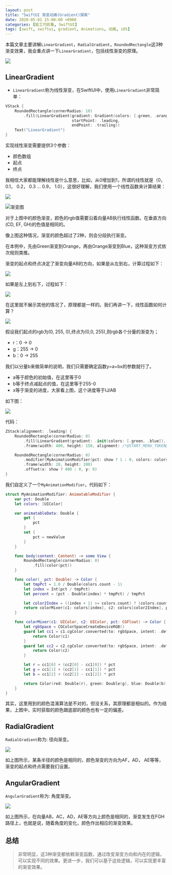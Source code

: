 ```yaml
---
layout: post
title: "SwiftUI 渐变动画(Gradient)探索"
date: 2020-05-01 15:00:00 +0900
categories: [能工巧匠集, SwiftUI]
tags: [swift, swiftui, gradient, Animations, 动画, iOS]
---
```



本篇文章主要讲解`LinearGradient`，`RadialGradient`，`RoundedRectangle`这3种渐变效果，我会重点讲一下`LinearGradient`，包括线性渐变的原理。


![](/assets/images/2020/swiftui-gradient/09.jpg)

## LinearGradient
- `LinearGradient`称为线性渐变，在SwiftUI中，使用`LinearGradient`非常简单：

```swift
VStack {
    RoundedRectangle(cornerRadius: 10)
        .fill(LinearGradient(gradient: Gradient(colors: [.green, .orange, .blue]),
                             startPoint: .leading,
                             endPoint: .trailing))
    Text("LinearGradient")
}
```


实现线性渐变需要提供3个参数：

- 颜色数组
- 起点
- 终点

我相信大家都能理解线性是什么意思，比如，从0增加到1，所谓的线性就是（0，0.1， 0.2， 0.3 ... 0.9， 1.0），这很好理解，我们使用一个线性函数来计算结果：

![](/assets/images/2020/swiftui-gradient/10.png)

![渐变图](/assets/images/2020/swiftui-gradient/01.jpg)


对于上图中的颜色渐变，颜色的rgb值需要沿着向量AB执行线性函数。在垂直方向(CD, EF, GH)的色值是相同的。

像上图这种情况，渐变的颜色超过了2种，则会分段执行渐变。

在本例中，先由Green渐变到Orange，再由Orange渐变到Blue，这种渐变方式依次规则类推。

渐变的起点和终点决定了渐变向量AB的方向，如果是从左到右，计算过程如下：

![](/assets/images/2020/swiftui-gradient/horizontal.gif)


如果是左上到右下，过程如下：

![](/assets/images/2020/swiftui-gradient/diagonalDown.gif)


在这里就不展示其他的情况了，原理都是一样的。我们再讲一下，线性函数如何计算？

![](/assets/images/2020/swiftui-gradient/04.jpg)



假设我们起点的rgb为(0, 255, 0),终点为(0,0, 255),则rgb各个分量的渐变为；

- r：0 -> 0
- g：255 -> 0
- b：0 -> 255


我们以分量b来做简单的说明，我们只需要确定函数y=a+bx的参数就行了。

- a等于颜色的初始值，在这里等于0
- b等于终点减起点的值，在这里等于255-0
- x等于渐变的进度，大家看上图，这个进度等于IJ/AB

如下图：

![](/assets/images/2020/swiftui-gradient/horizontal-gradient.gif)

代码：

```swift
ZStack(alignment: .leading) {
    RoundedRectangle(cornerRadius: 0)
        .fill(LinearGradient(gradient: .init(colors: [.green, .blue]), startPoint: /*@START_MENU_TOKEN@*/ .leading/*@END_MENU_TOKEN@*/, endPoint: /*@START_MENU_TOKEN@*/ .trailing/*@END_MENU_TOKEN@*/))
        .frame(width: 400, height: 150, alignment: /*@START_MENU_TOKEN@*/ .center/*@END_MENU_TOKEN@*/)

    RoundedRectangle(cornerRadius: 0)
        .modifier(MyAnimationModifier(pct: show ? 1 : 0, colors: colors))
        .frame(width: 20, height: 200)
        .offset(x: show ? 400 : 0, y: 0)
}
```

我们自定义了一个`MyAnimationModifier`，代码如下：

```swift
struct MyAnimationModifier: AnimatableModifier {
    var pct: Double
    let colors: [UIColor]

    var animatableData: Double {
        get {
            pct
        }
        set {
            pct = newValue
        }
    }

    func body(content: Content) -> some View {
        RoundedRectangle(cornerRadius: 0)
            .fill(color(pct))
    }

    func color(_ pct: Double) -> Color {
        let tmpPct = 1.0 / Double(colors.count - 1)
        let index = Int(pct / tmpPct)
        let percent = (pct - Double(index) * tmpPct) / tmpPct

        let color2Index = ((index + 1) >= colors.count) ? (colors.count - 1) : (index + 1)
        return colorMixer(c1: colors[index], c2: colors[color2Index], pct: CGFloat(percent))
    }

    func colorMixer(c1: UIColor, c2: UIColor, pct: CGFloat) -> Color {
        let rgbSpace = CGColorSpaceCreateDeviceRGB()
        guard let cc1 = c1.cgColor.converted(to: rgbSpace, intent: .defaultIntent, options: nil)?.components else {
            return Color(c1)
        }
        guard let cc2 = c2.cgColor.converted(to: rgbSpace, intent: .defaultIntent, options: nil)?.components else {
            return Color(c2)
        }

        let r = cc1[0] + (cc2[0] - cc1[0]) * pct
        let g = cc1[1] + (cc2[1] - cc1[1]) * pct
        let b = cc1[2] + (cc2[2] - cc1[2]) * pct

        return Color(red: Double(r), green: Double(g), blue: Double(b))
    }
}

```

其实，这里用到的颜色混淆算法是不对的，但没关系，其原理都是相似的。作为结果，上图中，实时获取的颜色跟底部的颜色也有一定的偏差。

## RadialGradient
`RadialGradient`称为: 径向渐变。

![](/assets/images/2020/swiftui-gradient/06.jpg)

如上图所示，某条半径的颜色是相同的，颜色渐变的方向为AF，AD， AE等等，渐变的起点和终点需要我们设置。


## AngularGradient
`AngularGradient`称为: 角度渐变。

![](/assets/images/2020/swiftui-gradient/07.jpg)


如上图所示，在向量AB，AC，AD，AE等方向上颜色是相同的，渐变发生在FGH路径上，也就是说，随着角度的变化，颜色作出相应的渐变效果。

## 总结
>非常明显，这3种渐变都依赖渐变函数，通过改变渐变方向和内在的逻辑，可以实现不同的效果。更进一步，我们可以基于这些逻辑，可以实现更丰富的渐变效果。




